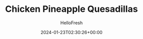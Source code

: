 ---
draft: true # Use this only for setting draft status
hidden: false # Use this to hide unwanted recipes
slug: # <post-title>
title: 'Chicken Pineapple Quesadillas'
description: "If you think sweet-and-savory combos are amazing, prepare to be blown away by this Tex-Mex creation. Chicken, Monterey Jack, and pepper jack (you read that right: 2 cheeses!) bring the classic comforts you crave, while our Southwest spice blend adds some smoky warmth. But any notions you might have about quesadillas go out the window when the pineapple comes to shake things up in the most delicious way"
image: https://img.hellofresh.com/f_auto,fl_lossy,q_auto,w_1200/hellofresh_s3/image/chicken-pineapple-quesadillas-bcede76b.jpg
date: 2024-01-23T02:30:26+00:00
author: HelloFresh

tags: ['Easy', 'Family Friendly']
categories: "main course"
cuisines: "Mexican"
allergens: ['Soy', 'Wheat', 'Milk']

calories: 750
preptime: ['30 minutes']
cooktime: # 180 = 3 Hours | In minutes
totaltime: PT30M
servings: 2

links:
  - description: "If you think sweet-and-savory combos are amazing, prepare to be blown away by this Tex-Mex creation. Chicken, Monterey Jack, and pepper jack (you read that right: 2 cheeses!) bring the classic comforts you crave, while our Southwest spice blend adds some smoky warmth. But any notions you might have about quesadillas go out the window when the pineapple comes to shake things up in the most delicious way"
    website: https://www.hellofresh.com/recipes/chicken-pineapple-quesadillas-5e1e2e45eba4f939816b6cc7
    image: https://img.hellofresh.com/f_auto,fl_lossy,q_auto,w_1200/hellofresh_s3/image/chicken-pineapple-quesadillas-bcede76b.jpg
 
weight: # 1 | You can add weight to some posts to override the default sorting (date descending)

comments: false # Keep False

ingredients: ['1 unit Yellow Onion', '1 unit Green Bell Pepper', '4 ounce Pineapple', '1 unit Roma Tomato', '¼ ounce Cilantro', '1 unit Lime', '10 ounce Chicken Breast Strips', '1 tablespoon Southwest Spice Blend', '2 unit Flour Tortillas', '¼ cup Monterey Jack Cheese', '½ cup Pepper Jack Cheese', '2 tablespoon Sour Cream', ' Salt', ' Pepper', '4 teaspoon Vegetable Oil']

instructionTitles: ['Prep', 'Start Filling', 'Make Pico de Gallo', 'Finish Filling', 'Make Quesadillas', 'Finish and Serve']
instructions: ['Heat broiler to high. Wash and dry all produce. Halve, peel, and thinly slice onion; mince a few slices until you have 2 TBSP (4 TBSP for 4 servings). Halve, core, and thinly slice bell pepper into strips. Drain pineapple; discard juice.', 'Heat a drizzle of oil in a large pan over medium-high heat. Add sliced onion and bell pepper. Cook, stirring, until softened, 4-5 minutes. Season with salt and pepper. Add pineapple and cook, stirring, until lightly browned, 2-3 minutes. Season with salt and pepper. Turn off heat; remove from pan and set aside. Wipe out pan.', 'Meanwhile, dice tomato. Roughly chop cilantro leaves and stems. Halve lime. In a medium bowl, combine minced onion, tomato, half the cilantro, and a squeeze of lime juice. Season with salt and pepper.', 'Pat chicken dry with paper towels. Heat a drizzle of oil in pan used for veggies over medium-high heat. Add chicken and Southwest Spice. Cook, stirring, until chicken is browned and cooked through, 4-6 minutes. Season with salt and pepper. Return veggie mixture to pan along with a squeeze of lime juice and remaining cilantro. Stir to combine; turn off heat.', 'Rub one side of each tortilla with a drizzle of oil. Place tortillas oiled sides down on a baking sheet. Evenly sprinkle with half the Monterey Jack and half the pepper jack. Top with filling, then sprinkle with remaining cheeses. Fold tortillas in half to create quesadillas. (Depending on the size of your baking sheet, you may need to work in batches for 4 servings.)', 'Broil quesadillas until golden brown on top, 1-2 minutes. Flip and repeat on opposite side. (TIP: Watch carefully to avoid burning.) Cut quesadillas into wedges; top with some pico de gallo and sour cream. Serve any remaining pico de gallo and sour cream on the side.']
---